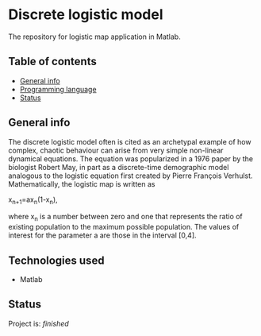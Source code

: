 # Discrete logistic model
The repository for logistic map application in Matlab.

## Table of contents
* [General info](#general-info)
* [Programming language](#Technologies-used)
* [Status](#status)

## General info
The discrete logistic model often is cited as an archetypal example of how complex, 
chaotic behaviour can arise from very simple non-linear dynamical equations. 
The equation was popularized in a 1976 paper by the biologist Robert May, 
in part as a discrete-time demographic model analogous to the logistic equation first 
created by Pierre François Verhulst. Mathematically, the logistic map is written as

x<sub>n+1</sub>=ax<sub>n</sub>(1-x<sub>n</sub>),

where x<sub>n</sub> is a number between zero and one that represents the ratio of existing 
population to the maximum possible population. The values of interest for the parameter a 
are those in the interval [0,4].

## Technologies used
* Matlab

## Status
Project is: _finished_
